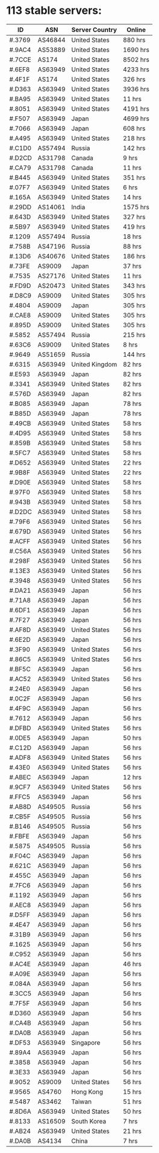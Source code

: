 # 113 stable servers:

| ID | ASN | Server Country | Online |
| ------ | ------ | ------ | ------ |
| #.3769 | AS46844 | United States | 880 hrs |
| #.9AC4 | AS53889 | United States | 1690 hrs |
| #.7CCE | AS174 | United States | 8502 hrs |
| #.6EF8 | AS63949 | United States | 4233 hrs |
| #.4F1F | AS174 | United States | 326 hrs |
| #.D363 | AS63949 | United States | 3936 hrs |
| #.BA95 | AS63949 | United States | 11 hrs |
| #.8051 | AS63949 | United States | 4191 hrs |
| #.F507 | AS63949 | Japan | 4699 hrs |
| #.7066 | AS63949 | Japan | 608 hrs |
| #.A495 | AS63949 | United States | 218 hrs |
| #.C1D0 | AS57494 | Russia | 142 hrs |
| #.D2CD | AS31798 | Canada | 9 hrs |
| #.CA79 | AS31798 | Canada | 11 hrs |
| #.B445 | AS63949 | United States | 351 hrs |
| #.07F7 | AS63949 | United States | 6 hrs |
| #.165A | AS63949 | United States | 14 hrs |
| #.29DD | AS14061 | India | 1575 hrs |
| #.643D | AS63949 | United States | 327 hrs |
| #.5B97 | AS63949 | United States | 419 hrs |
| #.1209 | AS57494 | Russia | 18 hrs |
| #.758B | AS47196 | Russia | 88 hrs |
| #.13D6 | AS40676 | United States | 186 hrs |
| #.73FE | AS9009 | Japan | 37 hrs |
| #.7535 | AS27176 | United States | 11 hrs |
| #.FD9D | AS20473 | United States | 343 hrs |
| #.D8C9 | AS9009 | United States | 305 hrs |
| #.4804 | AS9009 | Japan | 305 hrs |
| #.CAE8 | AS9009 | United States | 305 hrs |
| #.895D | AS9009 | United States | 305 hrs |
| #.5852 | AS57494 | Russia | 215 hrs |
| #.63C6 | AS9009 | United States | 8 hrs |
| #.9649 | AS51659 | Russia | 144 hrs |
| #.6315 | AS63949 | United Kingdom | 82 hrs |
| #.E593 | AS63949 | Japan | 82 hrs |
| #.3341 | AS63949 | United States | 82 hrs |
| #.576D | AS63949 | Japan | 82 hrs |
| #.B085 | AS63949 | Japan | 78 hrs |
| #.B85D | AS63949 | Japan | 78 hrs |
| #.49CB | AS63949 | United States | 58 hrs |
| #.4D95 | AS63949 | United States | 58 hrs |
| #.859B | AS63949 | United States | 58 hrs |
| #.5FC7 | AS63949 | United States | 58 hrs |
| #.D652 | AS63949 | United States | 22 hrs |
| #.9B8F | AS63949 | United States | 22 hrs |
| #.D90E | AS63949 | United States | 58 hrs |
| #.97F0 | AS63949 | United States | 58 hrs |
| #.943B | AS63949 | United States | 58 hrs |
| #.D2DC | AS63949 | United States | 58 hrs |
| #.79F6 | AS63949 | United States | 56 hrs |
| #.679D | AS63949 | United States | 56 hrs |
| #.ACFF | AS63949 | United States | 56 hrs |
| #.C56A | AS63949 | United States | 56 hrs |
| #.298F | AS63949 | United States | 56 hrs |
| #.13E3 | AS63949 | United States | 56 hrs |
| #.3948 | AS63949 | United States | 56 hrs |
| #.DA21 | AS63949 | Japan | 56 hrs |
| #.71A8 | AS63949 | Japan | 56 hrs |
| #.6DF1 | AS63949 | Japan | 56 hrs |
| #.7F27 | AS63949 | Japan | 56 hrs |
| #.AF8D | AS63949 | United States | 56 hrs |
| #.6E2D | AS63949 | Japan | 56 hrs |
| #.3F90 | AS63949 | United States | 56 hrs |
| #.86C5 | AS63949 | United States | 56 hrs |
| #.BF5C | AS63949 | Japan | 56 hrs |
| #.AC52 | AS63949 | United States | 56 hrs |
| #.24E0 | AS63949 | Japan | 56 hrs |
| #.0C2F | AS63949 | Japan | 56 hrs |
| #.4F9C | AS63949 | Japan | 56 hrs |
| #.7612 | AS63949 | Japan | 56 hrs |
| #.DFBD | AS63949 | United States | 56 hrs |
| #.0DE5 | AS63949 | Japan | 50 hrs |
| #.C12D | AS63949 | Japan | 56 hrs |
| #.ADF8 | AS63949 | United States | 56 hrs |
| #.43E0 | AS63949 | United States | 56 hrs |
| #.ABEC | AS63949 | Japan | 12 hrs |
| #.9CF7 | AS63949 | United States | 56 hrs |
| #.FFC5 | AS63949 | Japan | 56 hrs |
| #.AB8D | AS49505 | Russia | 56 hrs |
| #.CB5F | AS49505 | Russia | 56 hrs |
| #.B146 | AS49505 | Russia | 56 hrs |
| #.FBFE | AS63949 | Japan | 56 hrs |
| #.5875 | AS49505 | Russia | 56 hrs |
| #.F04C | AS63949 | Japan | 56 hrs |
| #.621C | AS63949 | Japan | 56 hrs |
| #.455C | AS63949 | Japan | 56 hrs |
| #.7FC6 | AS63949 | Japan | 56 hrs |
| #.1192 | AS63949 | Japan | 56 hrs |
| #.AEC8 | AS63949 | Japan | 56 hrs |
| #.D5FF | AS63949 | Japan | 56 hrs |
| #.4E47 | AS63949 | Japan | 56 hrs |
| #.31B9 | AS63949 | Japan | 56 hrs |
| #.1625 | AS63949 | Japan | 56 hrs |
| #.C952 | AS63949 | Japan | 56 hrs |
| #.AC4E | AS63949 | Japan | 46 hrs |
| #.A09E | AS63949 | Japan | 56 hrs |
| #.084A | AS63949 | Japan | 56 hrs |
| #.3CC5 | AS63949 | Japan | 56 hrs |
| #.7F5F | AS63949 | Japan | 56 hrs |
| #.D360 | AS63949 | Japan | 56 hrs |
| #.CA4B | AS63949 | Japan | 56 hrs |
| #.DA0B | AS63949 | Japan | 56 hrs |
| #.DF53 | AS63949 | Singapore | 56 hrs |
| #.89A4 | AS63949 | Japan | 56 hrs |
| #.3858 | AS63949 | Japan | 56 hrs |
| #.3E33 | AS63949 | Japan | 56 hrs |
| #.9052 | AS9009 | United States | 56 hrs |
| #.9565 | AS4760 | Hong Kong | 15 hrs |
| #.5487 | AS3462 | Taiwan | 51 hrs |
| #.8D6A | AS63949 | United States | 50 hrs |
| #.8133 | AS16509 | South Korea | 7 hrs |
| #.AB24 | AS63949 | United States | 21 hrs |
| #.DA0B | AS4134 | China | 7 hrs |

